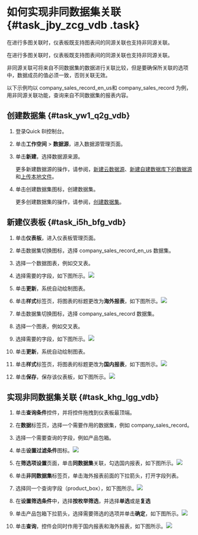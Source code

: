 # 如何实现非同数据集关联 {#task_jby_zcg_vdb .task}

在进行多图关联时，仪表板既支持图表间的同源关联也支持非同源关联。

在进行多图关联时，仪表板既支持图表间的同源关联也支持非同源关联。

非同源关联可将来自不同数据集的数据进行关联比较，但是要确保所关联的选项中，数据成员的值必须一致，否则关联无效。

以下示例均以 company\_sales\_record\_en\_us和 company\_sales\_record 为例，用非同源关联功能，查询来自不同数据集的报表内容。

## 创建数据集 {#task_yw1_q2g_vdb}

1.  登录Quick BI控制台。 
2.  单击**工作空间** \> **数据源**，进入数据源管理页面。 
3.  单击**新建**，选择数据源来源。 

    更多新建数据源的操作，请参阅，[新建云数据源](../../../../cn.zh-CN/快速入门/数据建模/管理数据源/新建云数据源.md#)、[新建自建数据库下的数据源](../../../../cn.zh-CN/快速入门/数据建模/管理数据源/新建自建数据库下的数据源.md#)和[上传本地文件](../../../../cn.zh-CN/快速入门/数据建模/管理数据源/上传本地文件.md#)。

4.  单击创建数据集图标，创建数据集。 

    更多创建数据集的操作，请参阅，[创建数据集](../../../../cn.zh-CN/快速入门/数据建模/管理数据集/创建数据集.md#)。


## 新建仪表板 {#task_i5h_bfg_vdb}

1.  单击**仪表板**，进入仪表板管理页面。 
2.  单击数据集切换图标，选择 company\_sales\_record\_en\_us 数据集。 
3.  选择一个数据图表，例如交叉表。 
4.   选择需要的字段，如下图所示。![](http://static-aliyun-doc.oss-cn-hangzhou.aliyuncs.com/assets/img/9192/15363190571986_zh-CN.png)

 
5.  单击**更新**，系统自动绘制图表。 
6.   单击**样式**标签页，将图表的标题更改为**海外报表**，如下图所示。![](http://static-aliyun-doc.oss-cn-hangzhou.aliyuncs.com/assets/img/9192/15363190571987_zh-CN.png)

 
7.  单击数据集切换图标，选择 company\_sales\_record 数据集。 
8.  选择一个图表，例如交叉表。 
9.   选择需要的字段，如下图所示。![](http://static-aliyun-doc.oss-cn-hangzhou.aliyuncs.com/assets/img/9192/15363190581988_zh-CN.png)

 
10. 单击**更新**，系统自动绘制图表。 
11.  单击**样式**标签页，将图表的标题更改为**国内报表**，如下图所示。![](http://static-aliyun-doc.oss-cn-hangzhou.aliyuncs.com/assets/img/9192/15363190581992_zh-CN.png)

 
12.  单击**保存**，保存该仪表板，如下图所示。![](http://static-aliyun-doc.oss-cn-hangzhou.aliyuncs.com/assets/img/9192/15363190581994_zh-CN.png)

 

## 实现非同数据集关联 {#task_khg_lgg_vdb}

1.  单击**查询条件**控件，并将控件拖拽到仪表板最顶端。 
2.   在**数据**标签页，选择一个需要作用的数据集，例如 company\_sales\_record。 
3.   选择一个需要查询的字段，例如产品包箱。 
4.   单击**设置过滤条件**图标。![](http://static-aliyun-doc.oss-cn-hangzhou.aliyuncs.com/assets/img/9192/153631905811472_zh-CN.png)

 
5.   在**筛选项设置**页面，单击**同数据集**关联，勾选国内报表，如下图所示。![](http://static-aliyun-doc.oss-cn-hangzhou.aliyuncs.com/assets/img/9192/153631905811473_zh-CN.png)

 
6.  单击**非同数据集**标签页，单击海外报表前面的下拉箭头，打开字段列表。 
7.   选择同一个查询字段（product\_box），如下图所示。![](http://static-aliyun-doc.oss-cn-hangzhou.aliyuncs.com/assets/img/9192/153631905811474_zh-CN.png)

 
8.  在**设置筛选条件**中，选择**按枚举筛选**，并选择**单选**或是**复选** 
9.   单击产品包箱下拉箭头，选择需要筛选的选项并单击**确定**，如下图所示。![](http://static-aliyun-doc.oss-cn-hangzhou.aliyuncs.com/assets/img/9192/153631905811475_zh-CN.png)

 
10.  单击**查询**，控件会同时作用于国内报表和海外报表，如下图所示。![](http://static-aliyun-doc.oss-cn-hangzhou.aliyuncs.com/assets/img/9192/15363190582008_zh-CN.png)

 

